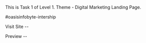 This is Task 1 of Level 1.
Theme - Digital Marketing Landing Page.

#oasisinfobyte-intership

Visit Site -- 

Preview --